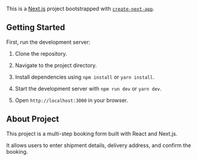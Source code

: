 This is a [Next.js](https://nextjs.org) project bootstrapped with [`create-next-app`](https://github.com/vercel/next.js/tree/canary/packages/create-next-app).

## Getting Started

First, run the development server:

1. Clone the repository.

2. Navigate to the project directory.

3. Install dependencies using `npm install` or `yarn install`.

4. Start the development server with `npm run dev` or `yarn dev`.

5. Open `http://localhost:3000` in your browser.

## About Project

This project is a multi-step booking form built with React and Next.js.

It allows users to enter shipment details, delivery address, and confirm the booking.